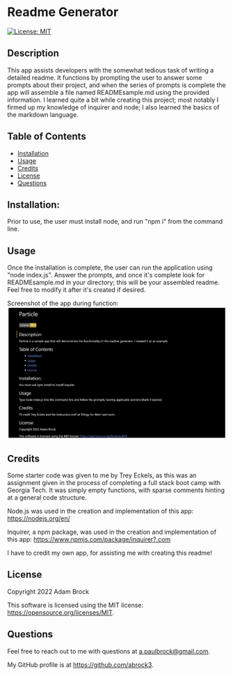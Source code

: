 # Readme Generator

[![License: MIT](https://img.shields.io/badge/License-MIT-yellow.svg)](https://opensource.org/licenses/MIT)

## Description

This app assists developers with the somewhat tedious task of writing a detailed readme. It functions by prompting the user to answer some prompts about their project, and when the series of prompts is complete the app will assemble a file named READMEsample.md using the provided information. I learned quite a bit while creating this project; most notably I firmed up my knowledge of inquirer and node; I also learned the basics of the markdown language.

## Table of Contents

- [Installation](#installation)
- [Usage](#usage)
- [Credits](#credits)
- [License](#license)
- [Questions](#questions)

## Installation:

Prior to use, the user must install node, and run "npm i" from the command line.

## Usage

Once the installation is complete, the user can run the application using "node index.js". Answer the prompts, and once it's complete look for READMEsample.md in your directory; this will be your assembled readme. Feel free to modify it after it's created if desired.

Screenshot of the app during function:
![Screenshot](assets\images\Screenshot-2022-05-03-234147.jpg?raw=true "Screenshot")

## Credits

Some starter code was given to me by Trey Eckels, as this was an assignment given in the process of completing a full stack boot camp with Georgia Tech. It was simply empty functions, with sparse comments hinting at a general code structure.

Node.js was used in the creation and implementation of this app: https://nodejs.org/en/

Inquirer, a npm package, was used in the creation and implementation of this app: https://www.npmjs.com/package/inquirer?.com

I have to credit my own app, for assisting me with creating this readme!

## License

Copyright 2022 Adam Brock

This software is licensed using the MIT license: https://opensource.org/licenses/MIT.

## Questions

Feel free to reach out to me with questions at a.paulbrock@gmail.com.

My GitHub profile is at https://github.com/abrock3.
